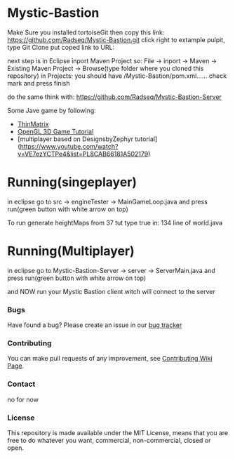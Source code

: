 # Mystic-Bastion
Make Sure you installed tortoiseGit then 
copy this link:
https://github.com/Radseq/Mystic-Bastion.git
click right to extample pulpit, type Git Clone
put coped link to URL:

next step is in Eclipse inport Maven Project so:
File -> inport -> Maven -> Existing Maven Project -> Browse(type folder where you cloned this repository)
in Projects: you should have /Mystic-Bastion/pom.xml......
check mark and press finish

do the same think with: https://github.com/Radseq/Mystic-Bastion-Server

Some Jave game by following:
* [ThinMatrix](https://www.youtube.com/channel/UCUkRj4qoT1bsWpE_C8lZYoQ)
* [OpenGL 3D Game Tutorial](https://www.youtube.com/playlist?list=PLRIWtICgwaX0u7Rf9zkZhLoLuZVfUksDP)
* [multiplayer based on DesignsbyZephyr tutorial] (https://www.youtube.com/watch?v=VE7ezYCTPe4&list=PL8CAB66181A502179)

# Running(singeplayer)
in eclipse go to src -> engineTester -> MainGameLoop.java and press run(green button with white arrow on top)

To run generate heightMaps from 37 tut type true in:
134 line of world.java

# Running(Multiplayer)

in eclipse go to Mystic-Bastion-Server -> server -> ServerMain.java and press run(green button with white arrow on top)

and NOW run your Mystic Bastion client witch will connect to the server

### Bugs

Have found a bug? Please create an issue in our [bug tracker](https://github.com/Radseq/Mystic-Bastion/issues)

### Contributing

You can make pull requests of any improvement, see [Contributing Wiki Page](https://github.com/Radseq/Mystic-Bastion/graphs/contributors).

### Contact

no for now

### License

This repository is made available under the MIT License, means that you are free
to do whatever you want, commercial, non-commercial, closed or open.